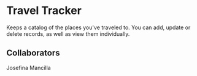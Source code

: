 # Travel Tracker
Keeps a catalog of the places you've traveled to. You can add, update or delete records, as well as view them individually.

## Collaborators
Josefina Mancilla
